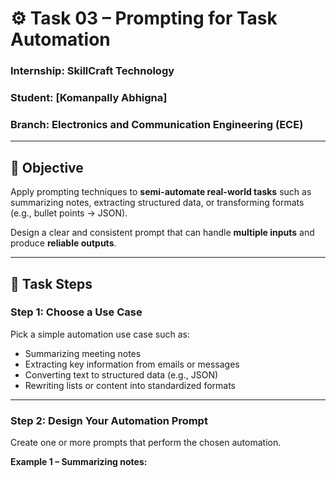# ⚙️ Task 03 – Prompting for Task Automation

### Internship: SkillCraft Technology  
### Student: [Komanpally Abhigna]  
### Branch: Electronics and Communication Engineering (ECE)  

---

## 🎯 Objective
Apply prompting techniques to **semi-automate real-world tasks** such as summarizing notes, extracting structured data, or transforming formats (e.g., bullet points → JSON).

Design a clear and consistent prompt that can handle **multiple inputs** and produce **reliable outputs**.

---

## 🧩 Task Steps

### Step 1: Choose a Use Case
Pick a simple automation use case such as:
- Summarizing meeting notes  
- Extracting key information from emails or messages  
- Converting text to structured data (e.g., JSON)  
- Rewriting lists or content into standardized formats  

---

### Step 2: Design Your Automation Prompt
Create one or more prompts that perform the chosen automation.

**Example 1 – Summarizing notes:**


